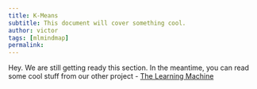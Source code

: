 ```yaml
---
title: K-Means
subtitle: This document will cover something cool.
author: victor
tags: [mlmindmap]
permalink:
---
```


Hey. We are still getting ready this section. In the meantime, you can read some cool stuff from our other project - [The Learning Machine](www.thelearningmachine.ai)